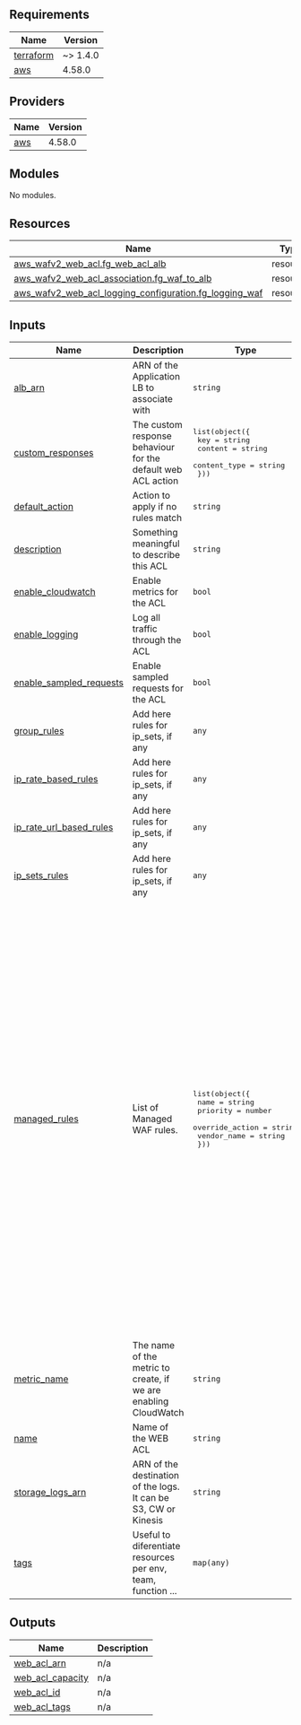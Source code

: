 <!-- BEGIN_TF_DOCS -->
## Requirements

| Name | Version |
|------|---------|
| <a name="requirement_terraform"></a> [terraform](#requirement\_terraform) | ~> 1.4.0 |
| <a name="requirement_aws"></a> [aws](#requirement\_aws) | 4.58.0 |

## Providers

| Name | Version |
|------|---------|
| <a name="provider_aws"></a> [aws](#provider\_aws) | 4.58.0 |

## Modules

No modules.

## Resources

| Name | Type |
|------|------|
| [aws_wafv2_web_acl.fg_web_acl_alb](https://registry.terraform.io/providers/hashicorp/aws/4.58.0/docs/resources/wafv2_web_acl) | resource |
| [aws_wafv2_web_acl_association.fg_waf_to_alb](https://registry.terraform.io/providers/hashicorp/aws/4.58.0/docs/resources/wafv2_web_acl_association) | resource |
| [aws_wafv2_web_acl_logging_configuration.fg_logging_waf](https://registry.terraform.io/providers/hashicorp/aws/4.58.0/docs/resources/wafv2_web_acl_logging_configuration) | resource |

## Inputs

| Name | Description | Type | Default | Required |
|------|-------------|------|---------|:--------:|
| <a name="input_alb_arn"></a> [alb\_arn](#input\_alb\_arn) | ARN of the Application LB to associate with | `string` | n/a | yes |
| <a name="input_custom_responses"></a> [custom\_responses](#input\_custom\_responses) | The custom response behaviour for the default web ACL action | <pre>list(object({<br>    key          = string<br>    content      = string<br>    content_type = string<br>  }))</pre> | `[]` | no |
| <a name="input_default_action"></a> [default\_action](#input\_default\_action) | Action to apply if no rules match | `string` | `"allow"` | no |
| <a name="input_description"></a> [description](#input\_description) | Something meaningful to describe this ACL | `string` | n/a | yes |
| <a name="input_enable_cloudwatch"></a> [enable\_cloudwatch](#input\_enable\_cloudwatch) | Enable metrics for the ACL | `bool` | `true` | no |
| <a name="input_enable_logging"></a> [enable\_logging](#input\_enable\_logging) | Log all traffic through the ACL | `bool` | `false` | no |
| <a name="input_enable_sampled_requests"></a> [enable\_sampled\_requests](#input\_enable\_sampled\_requests) | Enable sampled requests for the ACL | `bool` | `true` | no |
| <a name="input_group_rules"></a> [group\_rules](#input\_group\_rules) | Add here rules for ip\_sets, if any | `any` | `[]` | no |
| <a name="input_ip_rate_based_rules"></a> [ip\_rate\_based\_rules](#input\_ip\_rate\_based\_rules) | Add here rules for ip\_sets, if any | `any` | `[]` | no |
| <a name="input_ip_rate_url_based_rules"></a> [ip\_rate\_url\_based\_rules](#input\_ip\_rate\_url\_based\_rules) | Add here rules for ip\_sets, if any | `any` | `[]` | no |
| <a name="input_ip_sets_rules"></a> [ip\_sets\_rules](#input\_ip\_sets\_rules) | Add here rules for ip\_sets, if any | `any` | `[]` | no |
| <a name="input_managed_rules"></a> [managed\_rules](#input\_managed\_rules) | List of Managed WAF rules. | <pre>list(object({<br>    name            = string<br>    priority        = number<br>    override_action = string<br>    vendor_name     = string<br>  }))</pre> | <pre>[<br>  {<br>    "name": "AWSManagedRulesCommonRuleSet",<br>    "override_action": "none",<br>    "priority": 10,<br>    "vendor_name": "AWS"<br>  },<br>  {<br>    "name": "AWSManagedRulesAmazonIpReputationList",<br>    "override_action": "none",<br>    "priority": 20,<br>    "vendor_name": "AWS"<br>  },<br>  {<br>    "name": "AWSManagedRulesKnownBadInputsRuleSet",<br>    "override_action": "none",<br>    "priority": 30,<br>    "vendor_name": "AWS"<br>  },<br>  {<br>    "name": "AWSManagedRulesSQLiRuleSet",<br>    "override_action": "none",<br>    "priority": 40,<br>    "vendor_name": "AWS"<br>  },<br>  {<br>    "name": "AWSManagedRulesLinuxRuleSet",<br>    "override_action": "none",<br>    "priority": 50,<br>    "vendor_name": "AWS"<br>  },<br>  {<br>    "name": "AWSManagedRulesUnixRuleSet",<br>    "override_action": "none",<br>    "priority": 60,<br>    "vendor_name": "AWS"<br>  }<br>]</pre> | no |
| <a name="input_metric_name"></a> [metric\_name](#input\_metric\_name) | The name of the metric to create, if we are enabling CloudWatch | `string` | `"FG_WEBACL_ALB"` | no |
| <a name="input_name"></a> [name](#input\_name) | Name of the WEB ACL | `string` | n/a | yes |
| <a name="input_storage_logs_arn"></a> [storage\_logs\_arn](#input\_storage\_logs\_arn) | ARN of the destination of the logs. It can be S3, CW or Kinesis | `string` | `""` | no |
| <a name="input_tags"></a> [tags](#input\_tags) | Useful to diferentiate resources per env, team, function ... | `map(any)` | `{}` | no |

## Outputs

| Name | Description |
|------|-------------|
| <a name="output_web_acl_arn"></a> [web\_acl\_arn](#output\_web\_acl\_arn) | n/a |
| <a name="output_web_acl_capacity"></a> [web\_acl\_capacity](#output\_web\_acl\_capacity) | n/a |
| <a name="output_web_acl_id"></a> [web\_acl\_id](#output\_web\_acl\_id) | n/a |
| <a name="output_web_acl_tags"></a> [web\_acl\_tags](#output\_web\_acl\_tags) | n/a |
<!-- END_TF_DOCS -->